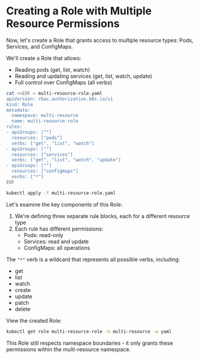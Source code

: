 # Creating a Role with Multiple Resource Permissions

Now, let's create a Role that grants access to multiple resource types: Pods, Services, and ConfigMaps.

We'll create a Role that allows:
- Reading pods (get, list, watch)
- Reading and updating services (get, list, watch, update)
- Full control over ConfigMaps (all verbs)

```bash
cat <<EOF > multi-resource-role.yaml
apiVersion: rbac.authorization.k8s.io/v1
kind: Role
metadata:
  namespace: multi-resource
  name: multi-resource-role
rules:
- apiGroups: [""]
  resources: ["pods"]
  verbs: ["get", "list", "watch"]
- apiGroups: [""]
  resources: ["services"]
  verbs: ["get", "list", "watch", "update"]
- apiGroups: [""]
  resources: ["configmaps"]
  verbs: ["*"]
EOF

kubectl apply -f multi-resource-role.yaml
```

Let's examine the key components of this Role:

1. We're defining three separate rule blocks, each for a different resource type
2. Each rule has different permissions:
   - Pods: read-only
   - Services: read and update
   - ConfigMaps: all operations

The `"*"` verb is a wildcard that represents all possible verbs, including:
- get
- list
- watch
- create
- update
- patch
- delete

View the created Role:

```bash
kubectl get role multi-resource-role -n multi-resource -o yaml
```

This Role still respects namespace boundaries - it only grants these permissions within the multi-resource namespace.
